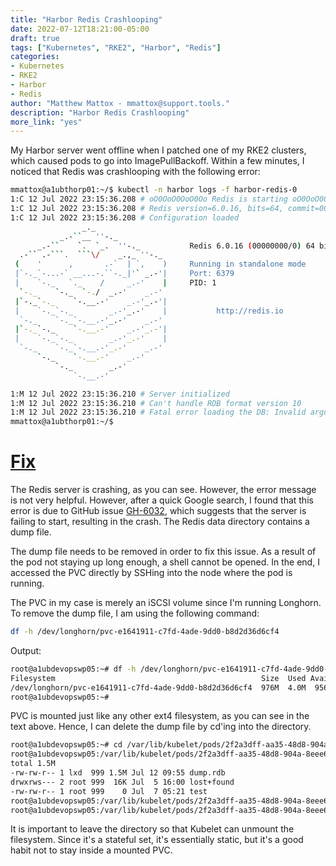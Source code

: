 ```yaml
---
title: "Harbor Redis Crashlooping"
date: 2022-07-12T18:21:00-05:00
draft: true
tags: ["Kubernetes", "RKE2", "Harbor", "Redis"]
categories:
- Kubernetes
- RKE2
- Harbor
- Redis
author: "Matthew Mattox - mmattox@support.tools."
description: "Harbor Redis Crashlooping"
more_link: "yes"
---
```


My Harbor server went offline when I patched one of my RKE2 clusters, which caused pods to go into ImagePullBackoff. Within a few minutes, I noticed that Redis was crashlooping with the following error:

```bash
mmattox@a1ubthorp01:~/$ kubectl -n harbor logs -f harbor-redis-0
1:C 12 Jul 2022 23:15:36.208 # oO0OoO0OoO0Oo Redis is starting oO0OoO0OoO0Oo
1:C 12 Jul 2022 23:15:36.208 # Redis version=6.0.16, bits=64, commit=00000000, modified=0, pid=1, just started
1:C 12 Jul 2022 23:15:36.208 # Configuration loaded
                _._                                                  
           _.-``__ ''-._                                             
      _.-``    `.  `_.  ''-._           Redis 6.0.16 (00000000/0) 64 bit
  .-`` .-```.  ```\/    _.,_ ''-._                                   
 (    '      ,       .-`  | `,    )     Running in standalone mode
 |`-._`-...-` __...-.``-._|'` _.-'|     Port: 6379
 |    `-._   `._    /     _.-'    |     PID: 1
  `-._    `-._  `-./  _.-'    _.-'                                   
 |`-._`-._    `-.__.-'    _.-'_.-'|                                  
 |    `-._`-._        _.-'_.-'    |           http://redis.io        
  `-._    `-._`-.__.-'_.-'    _.-'                                   
 |`-._`-._    `-.__.-'    _.-'_.-'|                                  
 |    `-._`-._        _.-'_.-'    |                                  
  `-._    `-._`-.__.-'_.-'    _.-'                                   
      `-._    `-.__.-'    _.-'                                       
          `-._        _.-'                                           
              `-.__.-'                                               

1:M 12 Jul 2022 23:15:36.210 # Server initialized
1:M 12 Jul 2022 23:15:36.210 # Can't handle RDB format version 10
1:M 12 Jul 2022 23:15:36.210 # Fatal error loading the DB: Invalid argument. Exiting.
mmattox@a1ubthorp01:~/$
```

<!--more-->
# [Fix](#fix)

The Redis server is crashing, as you can see. However, the error message is not very helpful. However, after a quick Google search, I found that this error is due to GitHub issue [GH-6032](https://github.com/redis/redis/issues/6032), which suggests that the server is failing to start, resulting in the crash. The Redis data directory contains a dump file.

The dump file needs to be removed in order to fix this issue. As a result of the pod not staying up long enough, a shell cannot be opened. In the end, I accessed the PVC directly by SSHing into the node where the pod is running.

The PVC in my case is merely an iSCSI volume since I'm running Longhorn. To remove the dump file, I am using the following command:

```bash
df -h /dev/longhorn/pvc-e1641911-c7fd-4ade-9dd0-b8d2d36d6cf4
```

Output:

```bash
root@a1ubdevopswp05:~# df -h /dev/longhorn/pvc-e1641911-c7fd-4ade-9dd0-b8d2d36d6cf4
Filesystem                                              Size  Used Avail Use% Mounted on
/dev/longhorn/pvc-e1641911-c7fd-4ade-9dd0-b8d2d36d6cf4  976M  4.0M  956M   1% /var/lib/kubelet/pods/2f2a3dff-aa35-48d8-904a-8eee68d818eb/volumes/kubernetes.io~csi/pvc-e1641911-c7fd-4ade-9dd0-b8d2d36d6cf4/mount
root@a1ubdevopswp05:~#
```

PVC is mounted just like any other ext4 filesystem, as you can see in the text above. Hence, I can delete the dump file by cd'ing into the directory.

```bash
root@a1ubdevopswp05:~# cd /var/lib/kubelet/pods/2f2a3dff-aa35-48d8-904a-8eee68d818eb/volumes/kubernetes.io~csi/pvc-e1641911-c7fd-4ade-9dd0-b8d2d36d6cf4/mount
root@a1ubdevopswp05:/var/lib/kubelet/pods/2f2a3dff-aa35-48d8-904a-8eee68d818eb/volumes/kubernetes.io~csi/pvc-e1641911-c7fd-4ade-9dd0-b8d2d36d6cf4/mount# ls -lh
total 1.5M
-rw-rw-r-- 1 lxd  999 1.5M Jul 12 09:55 dump.rdb
drwxrws--- 2 root 999  16K Jul  5 16:00 lost+found
-rw-rw-r-- 1 root 999    0 Jul  7 05:21 test
root@a1ubdevopswp05:/var/lib/kubelet/pods/2f2a3dff-aa35-48d8-904a-8eee68d818eb/volumes/kubernetes.io~csi/pvc-e1641911-c7fd-4ade-9dd0-b8d2d36d6cf4/mount# mv dump.rdb dump.rdb_old
root@a1ubdevopswp05:/var/lib/kubelet/pods/2f2a3dff-aa35-48d8-904a-8eee68d818eb/volumes/kubernetes.io~csi/pvc-e1641911-c7fd-4ade-9dd0-b8d2d36d6cf4/mount# cd ~
```

It is important to leave the directory so that Kubelet can unmount the filesystem. Since it's a stateful set, it's essentially static, but it's a good habit not to stay inside a mounted PVC.